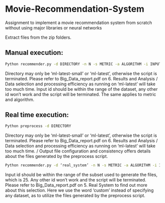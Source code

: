 # Movie-Recommendation-System
Assignment to implement a movie recommendation system from scratch without using major libraries or neural networks

Extract files from the zip folders.

## Manual execution:
```bash
Python recommender.py -d DIRECTORY -n N -s METRIC -a ALGORITHM -i INPUT_ID
```
Directory may only be ‘ml-latest-small’ or ‘ml-latest’, otherwise the script is terminated. Please refer to Big_Data_report.pdf on 6. Results and Analysis / Data selection and processing efficiency as running on ‘ml-latest’ will take too much time.
Input id should be within the range of the dataset, any other id won’t work and the script will be terminated. The same applies to metric and algorithm.
## Real time execution:
```bash
Python preprocess -d DIRECTORY
```
Directory may only be ‘ml-latest-small’ or ‘ml-latest’, otherwise the script is terminated. Please refer to Big_Data_report.pdf on 6. Results and Analysis / Data selection and processing efficiency as running on ‘ml-latest’ will take too much time. / Output file configuration and consistency offers details about the files generated by the preprocess script.
```bash
Python recommender.py -d ‘real_system’ -n N -s METRIC -a ALGORITHM -i INPUT_ID
```
Input id should be within the range of the subset used to generate the files, which is 25. Any other id won’t work and the script will be terminated. Please refer to Big_Data_report.pdf on 5. Real System to find out more about this selection.
Here we use the word ‘custom’ instead of specifying any dataset, as to utilize the files generated by the preprocess script.
